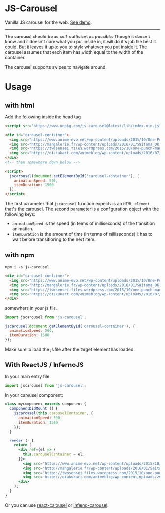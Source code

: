 <!-- @format -->

# JS-Carousel

Vanilla JS carousel for the web. [See demo](https://aprilmintacpineda.github.io/js-carousel/).

---

The carousel should be as self-sufficient as possible. Though it doesn't know and it doesn't care what you put inside in, it will do it's job the best it could. But it leaves it up to you to style whatever you put inside it. The carousel assumes that each item has width equal to the width of the container.

The carousel supports swipes to navigate around.

# Usage

## with html

Add the following inside the head tag

```html
<script src="https://www.unpkg.com/js-carousel@latest/lib/index.min.js"></script>
```

```html
<div id="carousel-container">
  <img src="https://www.anime-evo.net/wp-content/uploads/2015/10/One-Punch-Man-01-03.jpg">
  <img src="http://mangalerie.fr/wp-content/uploads/2016/01/Saitama_OK.jpg">
  <img src="https://twosensei.files.wordpress.com/2015/10/one-punch-man-02-1080p-mkv_00005.png">
  <img src="https://otakukart.com/animeblog/wp-content/uploads/2016/07/One-Punch-Man-05-Large-03.jpg">
</div>
<!-- then somewhere down below -->

<script>
  jscarousel(document.getElementById('carousel-container'), {
    animationSpeed: 500,
    itemDuration: 1500
  });
</script>
```

The first parameter that `jscarousel` function expects is an `HTML element` that's the carousel. The second parameter is a configuration object with the following keys:

- `animationSpeed` is the speed (in terms of milliseconds) of the transition animation.
- `itemDuration` is the amount of time (in terms of milliseconds) it has to wait before transitioning to the next item.

## with npm

`npm i -s js-carousel`.

```html
<div id="carousel-container">
  <img src="https://www.anime-evo.net/wp-content/uploads/2015/10/One-Punch-Man-01-03.jpg">
  <img src="http://mangalerie.fr/wp-content/uploads/2016/01/Saitama_OK.jpg">
  <img src="https://twosensei.files.wordpress.com/2015/10/one-punch-man-02-1080p-mkv_00005.png">
  <img src="https://otakukart.com/animeblog/wp-content/uploads/2016/07/One-Punch-Man-05-Large-03.jpg">
</div>
```

somewhere in your js file.

```js
import jscarousel from 'js-carousel';

jscarousel(document.getElementById('carousel-container'), {
  animationSpeed: 500,
  itemDuration: 1500
});
```

Make sure to load the js file after the target element has loaded.

## With ReactJS / InfernoJS

In your main entry file:

```js
import jscarousel from 'js-carousel';
```

In your carousel component:

```jsx
class myComponent extends Component {
  componentDidMount () {
    jscarousel(this.carouselContainer, {
      animationSpeed: 500,
      itemDuration: 1500
    });
  }

  render () {
    return (
      <div ref={el => {
        this.carouselContainer = el;
      }}>
        <img src="https://www.anime-evo.net/wp-content/uploads/2015/10/One-Punch-Man-01-03.jpg">
        <img src="http://mangalerie.fr/wp-content/uploads/2016/01/Saitama_OK.jpg">
        <img src="https://twosensei.files.wordpress.com/2015/10/one-punch-man-02-1080p-mkv_00005.png">
        <img src="https://otakukart.com/animeblog/wp-content/uploads/2016/07/One-Punch-Man-05-Large-03.jpg">
      <div>
    );
  }
}
```

Or you can use [react-carousel](https://github.com/aprilmintacpineda/react-carousel) or [inferno-carousel](https://github.com/aprilmintacpineda/inferno-carousel).
